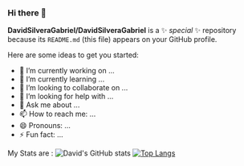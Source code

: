 ### Hi there 👋


**DavidSilveraGabriel/DavidSilveraGabriel** is a ✨ _special_ ✨ repository because its `README.md` (this file) appears on your GitHub profile.

Here are some ideas to get you started:

- 🔭 I’m currently working on ...
- 🌱 I’m currently learning ...
- 👯 I’m looking to collaborate on ...
- 🤔 I’m looking for help with ...
- 💬 Ask me about ...
- 📫 How to reach me: ...
- 😄 Pronouns: ...
- ⚡ Fun fact: ...

My Stats are :
![David's GitHub stats](https://github-readme-stats.vercel.app/api?username=DavidSilveraGabriel&show_icons=true&theme=vue-dark)
[![Top Langs](https://github-readme-stats.vercel.app/api/top-langs/?username=DavidSilveraGabriel)](https://github.com/anuraghazra/github-readme-stats)

